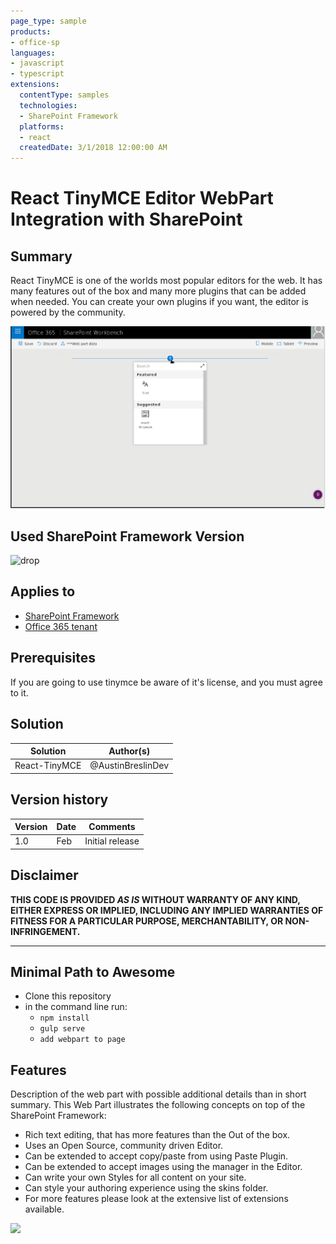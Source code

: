 ```yaml
---
page_type: sample
products:
- office-sp
languages:
- javascript
- typescript
extensions:
  contentType: samples
  technologies:
  - SharePoint Framework
  platforms:
  - react
  createdDate: 3/1/2018 12:00:00 AM
---
```

# React TinyMCE Editor WebPart Integration with SharePoint

## Summary
React TinyMCE is one of the worlds most popular editors for the web.
It has many features out of the box and many more plugins that can be
added when needed. You can create your own plugins if you want, the
editor is powered by the community.

![picture of the web part in action](./assets/preview.gif)

## Used SharePoint Framework Version 
![drop](https://img.shields.io/badge/version-1.4.1-green.svg)

## Applies to

* [SharePoint Framework](https:/dev.office.com/sharepoint)
* [Office 365 tenant](https://dev.office.com/sharepoint/docs/spfx/set-up-your-development-environment)


## Prerequisites
If you are going to use tinymce be aware of it's license, and you must
agree to it.

## Solution

Solution|Author(s)
--------|---------
React-TinyMCE | @AustinBreslinDev

## Version history

Version|Date|Comments
-------|----|--------
1.0|Feb |Initial release

## Disclaimer
**THIS CODE IS PROVIDED *AS IS* WITHOUT WARRANTY OF ANY KIND, EITHER EXPRESS OR IMPLIED, INCLUDING ANY IMPLIED WARRANTIES OF FITNESS FOR A PARTICULAR PURPOSE, MERCHANTABILITY, OR NON-INFRINGEMENT.**

---

## Minimal Path to Awesome

- Clone this repository
- in the command line run:
  - `npm install`
  - `gulp serve`
  - `add webpart to page`


## Features
Description of the web part with possible additional details than in short summary. 
This Web Part illustrates the following concepts on top of the SharePoint Framework:

- Rich text editing, that has more features than the Out of the box.
- Uses an Open Source, community driven Editor.
- Can be extended to accept copy/paste from using Paste Plugin.
- Can be extended to accept images using the manager in the Editor.
- Can write your own Styles for all content on your site.
- Can style your authoring experience using the skins folder.
- For more features please look at the extensive list of extensions available.

<img src="https://telemetry.sharepointpnp.com/sp-dev-fx-webparts/samples/React-TinyMce" />

